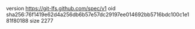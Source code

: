 version https://git-lfs.github.com/spec/v1
oid sha256:76f1419e62d4a256db6b57e57dc29197ee014692bb5716bdc100c1e181f80188
size 2277
